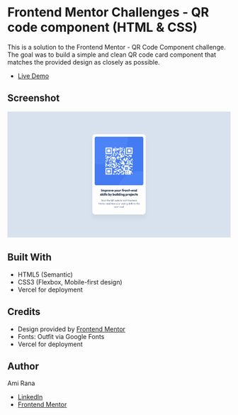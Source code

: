 # Frontend Mentor Challenges - QR code component (HTML & CSS)
<p>This is a solution to the Frontend Mentor - QR Code Component challenge. The goal was to build a simple and clean QR code card component that matches the provided design as closely as possible.</p>

<ul>
 <li><a href="https://frontend-mentor-challenge-1-bay.vercel.app/" target="_blank">Live Demo</a></li>
</ul>

<h2>Screenshot</h2>
<img src="./assets/imgs/qr-code.png"/>

<h2>Built With</h2>
<ul>
  <li>HTML5 (Semantic)</li>
  <li>CSS3 (Flexbox, Mobile-first design)</li>
 <li>Vercel for deployment</li>
</ul>

<h2>Credits</h2>
<ul>
  <li>Design provided by <a href="https://www.frontendmentor.io/" target="_blank">Frontend Mentor</a></li>
  <li>Fonts: Outfit via Google Fonts</li>
 <li>Vercel for deployment</li>
</ul>

<h2>Author</h2>
<p>Ami Rana</p>
<ul>
  <li><a href="https://www.linkedin.com/in/ami-rana/" target="_blank">LinkedIn</a></li>
  <li><a href="https://www.frontendmentor.io/profile/amirana" target="_blank">Frontend Mentor</a></li>
</ul>
